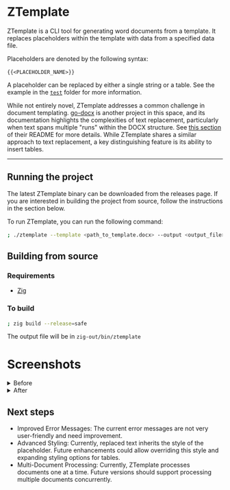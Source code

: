 # ZTemplate

ZTemplate is a CLI tool for generating word documents from a template.
It replaces placeholders within the template with data from a specified data file.

Placeholders are denoted by the following syntax:
```
{{<PLACEHOLDER_NAME>}}
```

A placeholder can be replaced by either a single string or a table.
See the example in the [`test`](test/) folder for more information.

While not entirely novel, ZTemplate addresses a common challenge in document templating.
[go-docx](https://github.com/lukasjarosch/go-docx) is another project in this space, and its documentation highlights the complexities of text replacement,
particularly when text spans multiple "runs" within the DOCX structure.
See [this section](https://github.com/lukasjarosch/go-docx?tab=readme-ov-file#-how-it-works) of their README for more details.
While ZTemplate shares a similar approach to text replacement, a key distinguishing feature is its ability to insert tables.

---

## Running the project
The latest ZTemplate binary can be downloaded from the releases page.
If you are interested in building the project from source, follow the instructions in the section below.

To run ZTemplate, you can run the following command:
```bash
; ./ztemplate --template <path_to_template.docx> --output <output_file> --data <yaml_data_file>
```

## Building from source
### Requirements
- [Zig](https://ziglang.org/)

### To build
```bash
; zig build --release=safe
```

The output file will be in `zig-out/bin/ztemplate`

# Screenshots
<details>
<summary>Before</summary>
<img src="screenshots/before.png" alt="before">
</details>
<details>
<summary>After</summary>
<img src="screenshots/after.png" alt="after">
</details>

## Next steps
- Improved Error Messages: The current error messages are not very user-friendly and need improvement.
- Advanced Styling: Currently, replaced text inherits the style of the placeholder. Future enhancements could allow overriding this style and expanding styling options for tables.
- Multi-Document Processing: Currently, ZTemplate processes documents one at a time. Future versions should support processing multiple documents concurrently.
